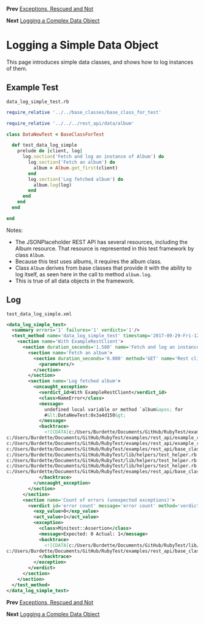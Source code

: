 <!--- GENERATED FILE, DO NOT EDIT --->
**Prev** [Exceptions, Rescued and Not](./Exceptions.md)

**Next** [Logging a Complex Data Object](./DataLogComplex.md)


# Logging a Simple Data Object

This page introduces simple data classes, and shows how to log instances of them.

## Example Test

<code>data_log_simple_test.rb</code>
```ruby
require_relative '../../base_classes/base_class_for_test'

require_relative '../../../rest_api/data/album'

class DataNewTest < BaseClassForTest

  def test_data_log_simple
    prelude do |client, log|
      log.section('Fetch and log an instance of Album') do
        log.section('Fetch an album') do
          album = Album.get_first(client)
        end
        log.section('Log fetched album') do
          album.log(log)
        end
      end
    end
  end

end
```

Notes:

- The JSONPlaceholder REST API has several resources, including the Album resource.  That resource is represented in this test framework by class <code>Album</code>.
- Because this test uses albums, it requires the album class.
- Class <code>Album</code> derives from base classes that provide it with the ability to log itself, as seen here in the call to method <code>album.log</code>.
- This is true of all data objects in the framework.

## Log

<code>test_data_log_simple.xml</code>
```xml
<data_log_simple_test>
  <summary errors='1' failures='1' verdicts='1'/>
  <test_method name='data_log_simple_test' timestamp='2017-09-29-Fri-12.41.26.443'>
    <section name='With ExampleRestClient'>
      <section duration_seconds='1.580' name='Fetch and log an instance of Album'>
        <section name='Fetch an album'>
          <section duration_seconds='0.000' method='GET' name='Rest client' timestamp='2017-09-29-Fri-12.41.26.448' url='https://jsonplaceholder.typicode.com/albums'>
            <parameters/>
          </section>
        </section>
        <section name='Log fetched album'>
          <uncaught_exception>
            <verdict_id>With ExampleRestClient</verdict_id>
            <class>NameError</class>
            <message>
              undefined local variable or method `album&apos; for
              #&lt;DataNewTest:0x3a4d150&gt;
            </message>
            <backtrace>
              <![CDATA[c:/Users/Burdette/Documents/GitHub/RubyTest/examples/rest_api/base_classes/base_class_for_test.rb:13:in `block (2 levels) in prelude'
c:/Users/Burdette/Documents/GitHub/RubyTest/examples/rest_api/example_rest_client.rb:18:in `block in with'
c:/Users/Burdette/Documents/GitHub/RubyTest/examples/rest_api/example_rest_client.rb:14:in `with'
c:/Users/Burdette/Documents/GitHub/RubyTest/examples/rest_api/base_classes/base_class_for_test.rb:12:in `block in prelude'
c:/Users/Burdette/Documents/GitHub/RubyTest/lib/helpers/test_helper.rb:23:in `block (2 levels) in test'
c:/Users/Burdette/Documents/GitHub/RubyTest/lib/helpers/test_helper.rb:22:in `block in test'
c:/Users/Burdette/Documents/GitHub/RubyTest/lib/helpers/test_helper.rb:21:in `test'
c:/Users/Burdette/Documents/GitHub/RubyTest/examples/rest_api/base_classes/base_class_for_test.rb:11:in `prelude']]>
            </backtrace>
          </uncaught_exception>
        </section>
      </section>
      <section name='Count of errors (unexpected exceptions)'>
        <verdict id='error count' message='error count' method='verdict_assert_equal?' outcome='failed' volatile='true'>
          <exp_value>0</exp_value>
          <act_value>1</act_value>
          <exception>
            <class>Minitest::Assertion</class>
            <message>Expected: 0 Actual: 1</message>
            <backtrace>
              <![CDATA[c:/Users/Burdette/Documents/GitHub/RubyTest/lib/helpers/test_helper.rb:21:in `test'
c:/Users/Burdette/Documents/GitHub/RubyTest/examples/rest_api/base_classes/base_class_for_test.rb:11:in `prelude']]>
            </backtrace>
          </exception>
        </verdict>
      </section>
    </section>
  </test_method>
</data_log_simple_test>
```

**Prev** [Exceptions, Rescued and Not](./Exceptions.md)

**Next** [Logging a Complex Data Object](./DataLogComplex.md)

